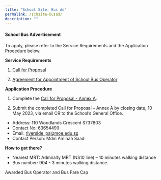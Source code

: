 ```yaml
---
title: "School Site: Bus Ad"
permalink: /schsite-busad/
description: ""
---
```

#### School Bus Advertisement

To apply, please refer to the Service Requirements and the Application Procedure below.

**Service Requirements**
1.	[Call for Proposal](/files/Test%20file.pdf)
 
2.	[Agreement for Appointment of School Bus Operator](/files/Test%20file.pdf)

**Application Procedure**

1. Complete the [ Call for Proposal - Annex A](/files/Test%20file.pdf).
  	
2. Submit the completed Call for Proposal – Annex A by closing date, 10 May 2023, via email OR to the School’s General Office.

* Address: 110 Woodlands Crescent S737803
* Contact No: 63654490 
* Email: riverside_ps@moe.edu.sg
* Contact Person: Mdm Aminah Saad


**How to get there?**
* Nearest MRT: Admiralty MRT (NS10 line) – 10 minutes walking distance
* Bus number: 904 - 3 minutes walking distance. 

Awarded Bus Operator and Bus Fare Cap